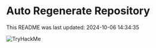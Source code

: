 # Auto Regenerate Repository

This README was last updated: 2024-10-06 14:34:35

 ![TryHackMe](https://tryhackme.com/badge/533634)